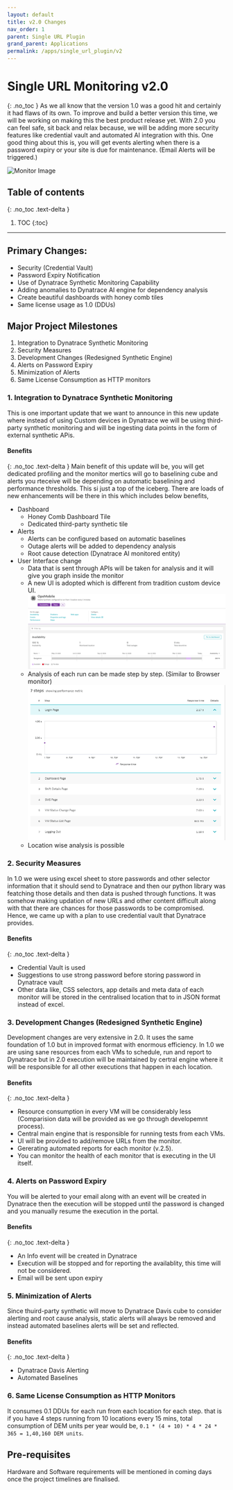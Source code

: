 ```yaml
---
layout: default
title: v2.0 Changes
nav_order: 1
parent: Single URL Plugin
grand_parent: Applications
permalink: /apps/single_url_plugin/v2
---
```


# Single URL Monitoring v2.0
{: .no_toc }
As we all know that the version 1.0 was a good hit and certainly it had flaws of its own. To improve and build a better version this time, we will be working on making this the best product release yet. With 2.0 you can feel safe, sit back and relax because, we will be adding more security features like credential vault and automated AI integration with this. One good thing about this is, you will get events alerting when there is a password expiry or your site is due for maintenance. (Email Alerts will be triggered.) 

![Monitor Image](https://p.kindpng.com/picc/s/161-1618930_url-monitoring-hd-png-download.png)

## Table of contents
{: .no_toc .text-delta }

1. TOC
{:toc}

---

## Primary Changes:
- Security (Credential Vault)
- Password Expiry Notification
- Use of Dynatrace Synthetic Monitoring Capability
- Adding anomalies to Dynatrace AI engine for dependency analysis
- Create beautiful dashboards with honey comb tiles
- Same license usage as 1.0 (DDUs)

## Major Project Milestones
1. Integration to Dynatrace Synthetic Monitoring
2. Security Measures
3. Development Changes (Redesigned Synthetic Engine)
4. Alerts on Password Expiry
5. Minimization of Alerts
6. Same License Consumption as HTTP monitors

### 1. Integration to Dynatrace Synthetic Monitoring
This is one important update that we want to announce in this new update where instead of using Custom devices in Dynatrace we will be using third-party synthetic monitoring and will be ingesting data points in the form of external synthetic APis.

#### Benefits
{: .no_toc .text-delta }
Main benefit of this update will be, you will get dedicated profiling and the monitor mertics will go to baselining cube and alerts you rteceive will be depending on automatic baselining and performance thresholds. This si just a top of the iceberg. There are loads of new enhancements will be there in this which includes below benefits, 
- Dashboard
  - Honey Comb Dashboard Tile
  - Dedicated third-party synthetic tile
- Alerts
  - Alerts can be configured based on automatic baselines
  - Outage alerts will be added to dependency analysis
  - Root cause detection (Dynatrace AI monitored entity)
- User Interface change
  - Data that is sent through APIs will be taken for analysis and it will give you graph inside the monitor
  - A new UI is adopted which is different from tradition custom device UI.
    ![](../../assets/docs_images/1.png)
  - Analysis of each run can be made step by step. (Similar to Browser monitor)
    ![](../../assets/docs_images/2.png)
  - Location wise analysis is possible

### 2. Security Measures
In 1.0 we were using excel sheet to store passwords and other selector information that it should send to Dynatrace and then our python library was featching those details and then data is pushed through functions. It was somehow making updation of new URLs and other content difficult along with that there are chances for those passwords to be compromised. Hence, we came up with a plan to use credential vault that Dynatrace provides.

#### Benefits
{: .no_toc .text-delta }
- Credential Vault is used 
- Suggestions to use strong password before storing password in Dynatrace vault
- Other data like, CSS selectors, app details and meta data of each monitor will be stored in the centralised location that to in JSON format instead of excel.

### 3. Development Changes (Redesigned Synthetic Engine)
Development changes are very extensive in 2.0. It uses the same foundation of 1.0 but in improved format with enormous efficiency. In 1.0 we are using sane resources from each VMs to schedule, run and report to Dynatrace but in 2.0 execution will be maintained by certral engine where it will be responsible for all other executions that happen in each location.

#### Benefits
{: .no_toc .text-delta }
- Resource consumption in every VM will be considerably less (Comparision data will be provided as we go through developemnt process).
- Central main engine that is responsible for running tests from each VMs.
- UI will be provided to add/remove URLs from the monitor.
- Gererating automated reports for each monitor (v.2.5).
- You can monitor the health of each monitor that is executing in the UI itself.

### 4. Alerts on Password Expiry
You will be alerted to your email along with an event will be created in Dynatrace then the execution will be stopped until the password is changed and you manually resume the execution in the portal. 

#### Benefits
{: .no_toc .text-delta }
- An Info event will be created in Dynatrace
- Execution will be stopped and for reporting the availablity, this time will not be considered.
- Email will be sent upon expiry

### 5. Minimization of Alerts
Since thuird-party synthetic will move to Dynatrace Davis cube to consider alerting and root cause analysis, static alerts will always be removed and instead automated baselines alerts will be set and reflected.

#### Benefits
{: .no_toc .text-delta }
- Dynatrace Davis Alerting 
- Automated Baselines

### 6. Same License Consumption as HTTP Monitors
It consumes 0.1 DDUs for each run from each location for each step. that is if you have 4 steps running from 10 locations every 15 mins, total consumption of DEM units per year would be, ```0.1 * (4 + 10) * 4 * 24 * 365 = 1,40,160 DEM units```.

## Pre-requisites
Hardware and Software requirements will be mentioned in coming days once the project timelines are finalised. 